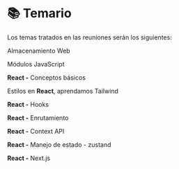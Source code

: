 # 📚 Temario

Los temas tratados en las reuniones serán los siguientes:

Almacenamiento Web

Módulos JavaScript&#x20;

**React -** Conceptos básicos

Estilos en **React**, aprendamos Tailwind

**React -** Hooks

**React -** Enrutamiento

**React -** Context API&#x20;

**React -** Manejo de estado - zustand

**React -** Next.js&#x20;
